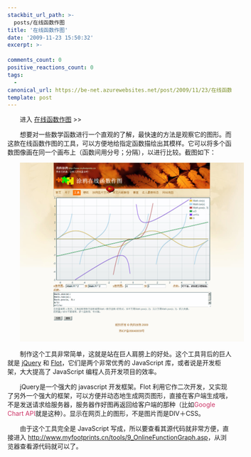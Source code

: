 ```yaml
---
stackbit_url_path: >-
  posts/在线函数作图
title: '在线函数作图'
date: '2009-11-23 15:50:32'
excerpt: >-
  
comments_count: 0
positive_reactions_count: 0
tags: 
  - 
canonical_url: https://be-net.azurewebsites.net/post/2009/11/23/在线函数作图
template: post
---
```

<div style="text-indent: 2em;"><p>进入 <a target="_blank" title="涂鸦在线函数作图" href="http://www.myfootprints.cn/tools/9_OnlineFunctionGraph.asp">在线函数作图</a> &gt;&gt;</p><p>想要对一些数学函数进行一个直观的了解，最快速的方法是观察它的图形。而这款在线函数作图的工具，可以方便地给指定函数描绘出其模样。它可以将多个函数图像画在同一个画布上（函数间用分号；分隔），以进行比较。截图如下：</p><p><a target="_blank" title="涂鸦在线函数作图" href="http://www.myfootprints.cn/tools/9_OnlineFunctionGraph.asp"><img onload="ResizeImage(this,520)" alt="" title="" src="https://raw.githubusercontent.com/Jeff-Tian/blogengine.net/master/Source/BlogEngine/BlogEngine.NET/App_Data/files/image_405.png"></a></p><p>制作这个工具非常简单，这就是站在巨人肩膀上的好处。这个工具背后的巨人就是 <a target="_blank" title="jQuery, the write less, do more, javascript library" href="http://jquery.com/">jQuery</a> 和 <a target="_blank" title="Attractive Javascript plotting for jQuery" href="http://code.google.com/p/flot/">Flot</a>，它们是两个非常优秀的 JavaScript 库，或者说是开发柜架，大大提高了 JavaScript 编程人员开发项目的效率。</p><p><span class="Apple-style-span" style="line-height: normal; white-space: nowrap;">jQuery</span>是一个强大的 <span class="Apple-style-span" style="line-height: normal; white-space: nowrap;">javascript&nbsp;</span>开发框架。<span class="Apple-style-span" style="line-height: normal; white-space: nowrap;">Flot&nbsp;</span>利用它作二次开发，又实现了另外一个强大的框架，可以方便并动态地生成网页图形，直接在客户端生成哦，不是发送请求给服务器，服务器作好图再返回给客户端的那种（比如<a target="_blank" style="word-wrap: break-word; text-decoration: none; color: rgb(204, 51, 102); line-height: normal; " href="http://code.google.com/apis/chart/">Google Chart API</a>就是这种）。显示在网页上的图形，不是图片而是DIV＋CSS。</p><p>由于这个工具完全是 JavaScript 写成，所以要查看其源代码就非常方便，直接进入&nbsp;<a href="http://www.myfootprints.cn/tools/9_OnlineFunctionGraph.asp">http://www.myfootprints.cn/tools/9_OnlineFunctionGraph.asp</a>，从浏览器查看源代码就可以了。&nbsp;</p></div><p>&nbsp;</p>